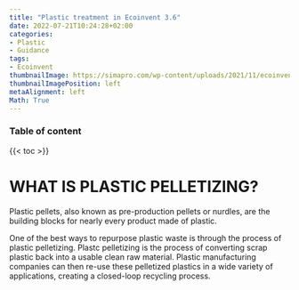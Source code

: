 ```yaml
---
title: "Plastic treatment in Ecoinvent 3.6"
date: 2022-07-21T10:24:28+02:00
categories:
- Plastic
- Guidance
tags:
- Ecoinvent
thumbnailImage: https://simapro.com/wp-content/uploads/2021/11/ecoinvent-logo-280x280.png
thumbnailImagePosition: left
metaAlignment: left
Math: True
---
```


<!--more-->
### Table of content
{{< toc >}}

# WHAT IS PLASTIC PELLETIZING?
Plastic pellets, also known as pre-production pellets or nurdles, are the building blocks for nearly every product made of plastic.

One of the best ways to repurpose plastic waste is through the process of plastic pelletizing. Plastc pelletizing is the process of converting scrap plastic back into a usable clean raw material. Plastic manufacturing companies can then re-use these pelletized plastics in a wide variety of applications, creating a closed-loop recycling process.
